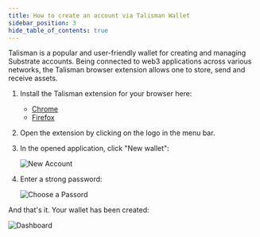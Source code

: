 ```yaml
---
title: How to create an account via Talisman Wallet
sidebar_position: 3
hide_table_of_contents: true
---
```


Talisman is a popular and user-friendly wallet for creating and managing Substrate accounts. Being connected to web3 applications across various networks, the Talisman browser extension allows one to store, send and receive assets.

1. Install the Talisman extension for your browser here:

    - [Chrome](https://chrome.google.com/webstore/detail/talisman-polkadot-wallet/fijngjgcjhjmmpcmkeiomlglpeiijkld)
    - [Firefox](https://addons.mozilla.org/en-US/firefox/addon/talisman-wallet-extension/)

2. Open the extension by clicking on the logo in the menu bar.

3. In the opened application, click "New wallet":

    ![New Account](/img/02/talisman-new-account.png)

4. Enter a strong password:

    ![Choose a Passord](/img/02/talisman-choose-password.png)

And that's it. Your wallet has been created:

![Dashboard](/img/02/talisman-dashboard.png)
